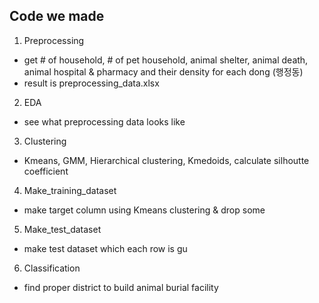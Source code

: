 ## Code we made
1. Preprocessing
  - get # of household, # of pet household, animal shelter, animal death, animal hospital & pharmacy and their density for each dong (행정동)
  - result is preprocessing_data.xlsx

2. EDA 
  - see what preprocessing data looks like

3. Clustering
  - Kmeans, GMM, Hierarchical clustering, Kmedoids, calculate silhoutte coefficient

4. Make_training_dataset
  - make target column using Kmeans clustering & drop some 

5. Make_test_dataset
  - make test dataset which each row is gu

6. Classification 
  - find proper district to build animal burial facility
